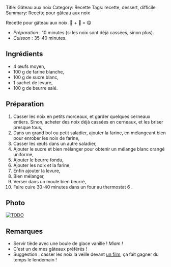 Title: Gâteau aux noix
Category: Recette
Tags: recette, dessert, difficile
Summary: Recette pour gâteau aux noix

Recette pour gâteau aux noix. :cake: + :chestnut: = :yum:

- *Préparation* : 10 minutes (si les noix sont déjà cassées, sinon plus).
- *Cuisson* : 35-40 minutes.

## Ingrédients
- 4 œufs moyen,
- 100 g de farine blanche,
- 100 g de sucre blanc,
- 1 sachet de levure,
- 100 g de beurre salé.

## Préparation
1. Casser les noix en petits morceaux, et garder quelques cerneaux entiers. Sinon, acheter des noix déjà cassées en cerneaux, et les briser presque tous,
2. Dans un grand bol ou petit saladier, ajouter la farine, en mélangeant bien pour enrober les noix de farine,
3. Casser les œufs dans un autre saladier,
4. Ajouter le sucre et bien mélanger pour obtenir un mélange blanc orangé uniforme,
5. Ajouter le beurre fondu,
6. Ajouter les noix et la farine,
7. Enfin ajouter la levure,
8. Bien mélanger,
9. Verser dans un moule bien beurré,
10. Faire cuire 30-40 minutes dans un four au thermostat 6 <i class="fa fa-thermometer-full" aria-hidden="true"></i>.

## Photo
[![TODO]({filename}images/blank.png)](#)

## Remarques
- <i class="fa fa-cutlery" aria-hidden="true"></i> Servir tiède avec une boule de glace vanille ! *Miam !*
- C'est un de mes gâteaux préférés !
- Suggestion : casser les noix la veille devant [un film](http://perso.crans.org/besson/top10.fr.html#mes-10-films-preferes), ça fait gagner du temps le lendemain !
